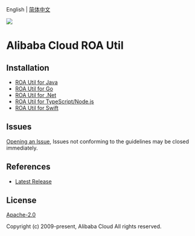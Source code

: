 English | [简体中文](README-CN.md)

![](https://aliyunsdk-pages.alicdn.com/icons/AlibabaCloud.svg)

# Alibaba Cloud ROA Util
## Installation

- [ROA Util for Java](./java/README.md)
- [ROA Util for Go](./golang/README.md)
- [ROA Util for .Net](./csharp/README.md)
- [ROA Util for TypeScript/Node.js](./ts/README.md)
- [ROA Util for Swift](./swift/README.md)

## Issues
[Opening an Issue](https://github.com/aliyun/tea-roa-util/issues/new), Issues not conforming to the guidelines may be closed immediately.

## References
* [Latest Release](https://github.com/aliyun/tea-roa-util)

## License
[Apache-2.0](http://www.apache.org/licenses/LICENSE-2.0)

Copyright (c) 2009-present, Alibaba Cloud All rights reserved.